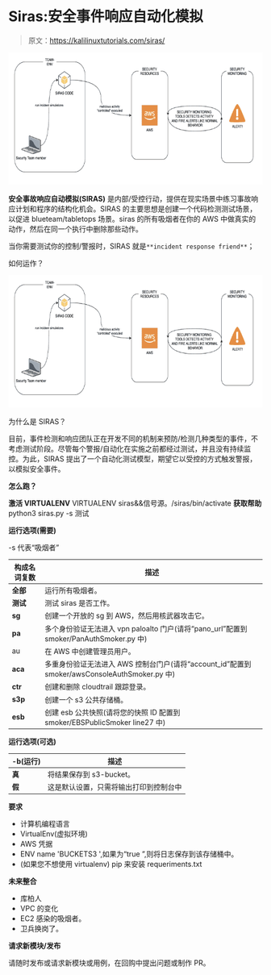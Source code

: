 # Siras:安全事件响应自动化模拟

> 原文：<https://kalilinuxtutorials.com/siras/>

[![Siras : Security Incident Response Automated Simulations](img//9c33f8d9e6360f854c91dca68e76e1fd.png "Siras : Security Incident Response Automated Simulations")](https://1.bp.blogspot.com/-LU-hDFl7QdA/X9FM1oS7wwI/AAAAAAAAIGc/IjefwzOBLcYklJNytTa_qqx_JmiR92FcgCLcBGAsYHQ/s728/deployment%25281%2529.png)

**安全事故响应自动模拟(SIRAS)** 是内部/受控行动，提供在现实场景中练习事故响应计划和程序的结构化机会。SIRAS 的主要思想是创建一个代码检测测试场景，以促进 blueteam/tabletops 场景。siras 的所有吸烟者在你的 AWS 中做真实的动作，然后在同一个执行中删除那些动作。

当你需要测试你的控制/警报时，SIRAS 就是`**incident response friend**`；

如何运作？

![Siras : Security Incident Response Automated Simulations](img//9c33f8d9e6360f854c91dca68e76e1fd.png "Siras : Security Incident Response Automated Simulations")

为什么是 SIRAS？

目前，事件检测和响应团队正在开发不同的机制来预防/检测几种类型的事件，不考虑测试阶段。尽管每个警报/自动化在实施之前都经过测试，并且没有持续监控。为此，SIRAS 提出了一个自动化测试模型，期望它以受控的方式触发警报，以模拟安全事件。

**怎么跑？**

**激活 VIRTUALENV**
VIRTUALENV siras&&信号源。/siras/bin/activate
**获取帮助**
python3 siras.py -s 测试

**运行选项(需要)**

-s 代表“吸烟者”

| 构成名词复数 | 描述 |
| --- | --- |
| **全部** | 运行所有吸烟者。 |
| **测试** | 测试 siras 是否工作。 |
| **sg** | 创建一个开放的 sg 到 AWS，然后用核武器攻击它。 |
| **pa** | 多个身份验证无法进入 vpn paloalto 门户(请将“pano_url”配置到 smoker/PanAuthSmoker.py 中) |
| au | 在 AWS 中创建管理员用户。 |
| **aca** | 多重身份验证无法进入 AWS 控制台门户(请将“account_id”配置到 smoker/awsConsoleAuthSmoker.py 中) |
| **ctr** | 创建和删除 cloudtrail 跟踪登录。 |
| **s3p** | 创建一个 s3 公共存储桶。 |
| **esb** | 创建 esb 公共快照(请将您的快照 ID 配置到 smoker/EBSPublicSmoker line27 中) |

**运行选项(可选)**

| -b(运行) | 描述 |
| --- | --- |
| **真** | 将结果保存到 s3-bucket。 |
| **假** | 这是默认设置，只需将输出打印到控制台中 |

**要求**

*   计算机编程语言
*   VirtualEnv(虚拟环境)
*   AWS 凭据
*   ENV name 'BUCKETS3 ',如果为“true ”,则将日志保存到该存储桶中。
*   (如果您不想使用 virtualenv) pip 来安装 requeriments.txt

**未来整合**

*   库柏人
*   VPC 的变化
*   EC2 感染的吸烟者。
*   卫兵换岗了。

**请求新模块/发布**

请随时发布或请求新模块或用例，在回购中提出问题或制作 PR。